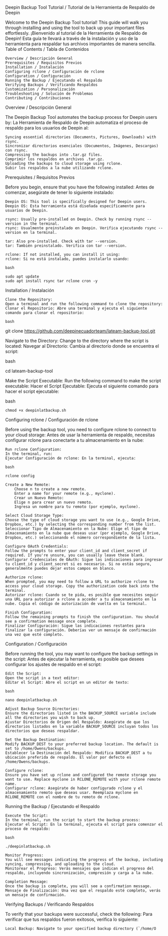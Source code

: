 Deepin Backup Tool Tutorial / Tutorial de la Herramienta de Respaldo de Deepin

Welcome to the Deepin Backup Tool tutorial! This guide will walk you through installing and using the tool to back up your important files effortlessly.
¡Bienvenido al tutorial de la Herramienta de Respaldo de Deepin! Esta guía te llevará a través de la instalación y uso de la herramienta para respaldar tus archivos importantes de manera sencilla.
Table of Contents / Tabla de Contenidos

    Overview / Descripción General
    Prerequisites / Requisitos Previos
    Installation / Instalación
    Configuring rclone / Configuración de rclone
    Configuration / Configuración
    Running the Backup / Ejecutando el Respaldo
    Verifying Backups / Verificando Respaldos
    Customization / Personalización
    Troubleshooting / Solución de Problemas
    Contributing / Contribuciones

Overview / Descripción General

The Deepin Backup Tool automates the backup process for Deepin users by:
La Herramienta de Respaldo de Deepin automatiza el proceso de respaldo para los usuarios de Deepin al:

    Syncing essential directories (Documents, Pictures, Downloads) with rsync.
    Sincronizar directorios esenciales (Documentos, Imágenes, Descargas) con rsync.
    Compressing the backups into .tar.gz files.
    Comprimir los respaldos en archivos .tar.gz.
    Uploading the backups to cloud storage using rclone.
    Subir los respaldos a la nube utilizando rclone.

Prerequisites / Requisitos Previos

Before you begin, ensure that you have the following installed:
Antes de comenzar, asegúrate de tener lo siguiente instalado:

    Deepin OS: This tool is specifically designed for Deepin users.
    Deepin OS: Esta herramienta está diseñada específicamente para usuarios de Deepin.

    rsync: Usually pre-installed on Deepin. Check by running rsync --version in the terminal.
    rsync: Usualmente preinstalado en Deepin. Verifica ejecutando rsync --version en la terminal.

    tar: Also pre-installed. Check with tar --version.
    tar: También preinstalado. Verifica con tar --version.

    rclone: If not installed, you can install it using:
    rclone: Si no está instalado, puedes instalarlo usando:

    bash

    sudo apt update
    sudo apt install rsync tar rclone cron -y

Installation / Instalación

    Clone the Repository:
    Open a terminal and run the following command to clone the repository:
    Clonar el Repositorio: Abre una terminal y ejecuta el siguiente comando para clonar el repositorio:

    bash

git clone https://github.com/deepinecuadorteam/lateam-backup-tool.git

Navigate to the Directory:
Change to the directory where the script is located:
Navegar al Directorio: Cambia al directorio donde se encuentra el script:

bash

cd lateam-backup-tool

Make the Script Executable:
Run the following command to make the script executable:
Hacer el Script Ejecutable: Ejecuta el siguiente comando para hacer el script ejecutable:

bash

    chmod +x deepinlatbackup.sh

Configuring rclone / Configuración de rclone

Before using the backup tool, you need to configure rclone to connect to your cloud storage:
Antes de usar la herramienta de respaldo, necesitas configurar rclone para conectarte a tu almacenamiento en la nube:

    Run rclone Configuration:
    In the terminal, run:
    Ejecutar Configuración de rclone: En la terminal, ejecuta:

    bash

    rclone config

    Create a New Remote:
        Choose n to create a new remote.
        Enter a name for your remote (e.g., myclone).
        Crear un Nuevo Remoto:
        Elige n para crear un nuevo remoto.
        Ingresa un nombre para tu remoto (por ejemplo, myclone).

    Select Cloud Storage Type:
    Choose the type of cloud storage you want to use (e.g., Google Drive, Dropbox, etc.) by selecting the corresponding number from the list.
    Seleccionar Tipo de Almacenamiento en la Nube: Elige el tipo de almacenamiento en la nube que deseas usar (por ejemplo, Google Drive, Dropbox, etc.) seleccionando el número correspondiente de la lista.

    Configure OAuth Credentials:
    Follow the prompts to enter your client_id and client_secret if required. If you're unsure, you can usually leave these blank.
    Configurar Credenciales de OAuth: Sigue las indicaciones para ingresar tu client_id y client_secret si es necesario. Si no estás seguro, generalmente puedes dejar estos campos en blanco.

    Authorize rclone:
    When prompted, you may need to follow a URL to authorize rclone to access your cloud storage. Copy the authorization code back into the terminal.
    Autorizar rclone: Cuando se te pida, es posible que necesites seguir una URL para autorizar a rclone a acceder a tu almacenamiento en la nube. Copia el código de autorización de vuelta en la terminal.

    Finish Configuration:
    Follow the remaining prompts to finish the configuration. You should see a confirmation message once complete.
    Finalizar Configuración: Sigue las indicaciones restantes para finalizar la configuración. Deberías ver un mensaje de confirmación una vez que esté completo.

Configuration / Configuración

Before running the tool, you may want to configure the backup settings in the script:
Antes de ejecutar la herramienta, es posible que desees configurar los ajustes de respaldo en el script:

    Edit the Script:
    Open the script in a text editor:
    Editar el Script: Abre el script en un editor de texto:

    bash

    nano deepinlatbackup.sh

    Adjust Backup Source Directories:
    Ensure the directories listed in the BACKUP_SOURCE variable include all the directories you wish to back up.
    Ajustar Directorios de Origen del Respaldo: Asegúrate de que los directorios listados en la variable BACKUP_SOURCE incluyan todos los directorios que deseas respaldar.

    Set the Backup Destination:
    Modify BACKUP_DEST to your preferred backup location. The default is set to /home/Owens/backups.
    Establecer la Destinación del Respaldo: Modifica BACKUP_DEST a tu ubicación preferida de respaldo. El valor por defecto es /home/Owens/backups.

    Configure rclone:
    Ensure you have set up rclone and configured the remote storage you want to use. Replace myclone in RCLONE_REMOTE with your rclone remote name.
    Configurar rclone: Asegúrate de haber configurado rclone y el almacenamiento remoto que deseas usar. Reemplaza myclone en RCLONE_REMOTE con el nombre de tu remoto de rclone.

Running the Backup / Ejecutando el Respaldo

    Execute the Script:
    In the terminal, run the script to start the backup process:
    Ejecutar el Script: En la terminal, ejecuta el script para comenzar el proceso de respaldo:

    bash

    ./deepinlatbackup.sh

    Monitor Progress:
    You will see messages indicating the progress of the backup, including syncing, compressing, and uploading to the cloud.
    Monitorear el Progreso: Verás mensajes que indican el progreso del respaldo, incluyendo sincronización, compresión y carga a la nube.

    Completion Message:
    Once the backup is complete, you will see a confirmation message.
    Mensaje de Finalización: Una vez que el respaldo esté completo, verás un mensaje de confirmación.

Verifying Backups / Verificando Respaldos

To verify that your backups were successful, check the following:
Para verificar que tus respaldos fueron exitosos, verifica lo siguiente:

    Local Backup: Navigate to your specified backup directory (`/home/O
